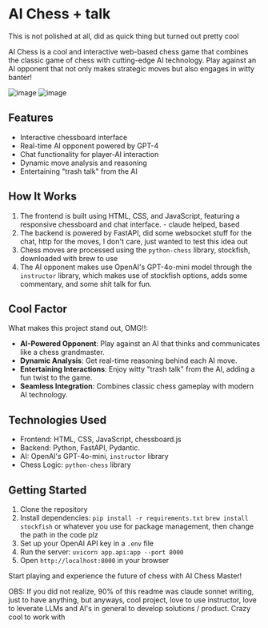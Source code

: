 # AI Chess + talk

This is not polished at all, did as quick thing but turned out pretty cool

AI Chess is a cool and interactive web-based chess game that combines the classic game of chess with cutting-edge AI technology. Play against an AI opponent that not only makes strategic moves but also engages in witty banter!

![image](https://github.com/user-attachments/assets/28bb1595-2c2a-47b0-80e9-fd745bd723d4)
![image](https://github.com/user-attachments/assets/567665c6-bcd6-405b-96d0-97dd0453e0cf)

## Features

- Interactive chessboard interface
- Real-time AI opponent powered by GPT-4
- Chat functionality for player-AI interaction
- Dynamic move analysis and reasoning
- Entertaining "trash talk" from the AI

## How It Works

1. The frontend is built using HTML, CSS, and JavaScript, featuring a responsive chessboard and chat interface. - claude helped, based
2. The backend is powered by FastAPI, did some websocket stuff for the chat, http for the moves, I don't care, just wanted to test this idea out
3. Chess moves are processed using the `python-chess` library, stockfish, downloaded with brew to use
4. The AI opponent makes use OpenAI's GPT-4o-mini model through the `instructor` library, which makes use of stockfish options, adds some commentary, and some shit talk for fun.

## Cool Factor

What makes this project stand out, OMG!!:

- **AI-Powered Opponent**: Play against an AI that thinks and communicates like a chess grandmaster.
- **Dynamic Analysis**: Get real-time reasoning behind each AI move.
- **Entertaining Interactions**: Enjoy witty "trash talk" from the AI, adding a fun twist to the game.
- **Seamless Integration**: Combines classic chess gameplay with modern AI technology.

## Technologies Used

- Frontend: HTML, CSS, JavaScript, chessboard.js
- Backend: Python, FastAPI, Pydantic.
- AI: OpenAI's GPT-4o-mini, `instructor` library
- Chess Logic: `python-chess` library

## Getting Started

1. Clone the repository
2. Install dependencies: `pip install -r requirements.txt` `brew install stockfish` or whatever you use for package management, then change the path in the code plz
3. Set up your OpenAI API key in a `.env` file
4. Run the server: `uvicorn app.api:app --port 8000`
5. Open `http://localhost:8000` in your browser

Start playing and experience the future of chess with AI Chess Master!

OBS: If you did not realize, 90% of this readme was claude sonnet writing, just to have anything, but anyways, cool project, love to use instructor, love to leverate LLMs and AI's in general to develop solutions / product. Crazy cool to work with
